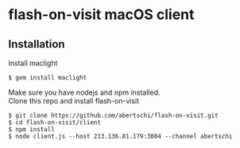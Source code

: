 # flash-on-visit macOS client

## Installation

Install maclight
```
$ gem install maclight
```
Make sure you have nodejs and npm installed.  
Clone this repo and install flash-on-visit
```
$ git clone https://github.com/abertschi/flash-on-visit.git
$ cd flash-on-visit/client
$ npm install
$ node client.js --host 213.136.81.179:3004 --channel abertschi
```



